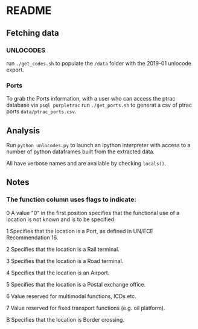 # README

## Fetching data

### UNLOCODES
run `./get_codes.sh` to populate the `/data` folder with the 2019-01 unlocode
export.

### Ports
To grab the Ports information, with a user who can access the ptrac database
via `psql purpletrac` run `./get_ports.sh` to generat a csv of ptrac ports
`data/ptrac_ports.csv`.

## Analysis
Run `python unlocodes.py` to launch an ipython interpreter with access to a
number of python dataframes built from the extracted data.

All have verbose names and are available by checking `locals()`.

## Notes
### The function column uses flags to indicate:

0	A value "0" in the first position specifies that the functional use of a location is not known and is to be specified.

1	Specifies that the location is a Port, as defined in UN/ECE Recommendation 16.

2	Specifies that the location is a Rail terminal.

3	Specifies that the location is a Road terminal.

4	Specifies that the location is an Airport.

5	Specifies that the location is a Postal exchange office.

6	Value reserved for multimodal functions, ICDs etc.

7	Value reserved for fixed transport functions (e.g. oil platform).

B	Specifies that the location is Border crossing.
